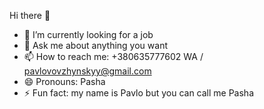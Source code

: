 Hi there 👋

- 🌱 I’m currently looking for a job
- 💬 Ask me about anything you want
- 📫 How to reach me: +380635777602 WA / pavlovovzhynskyy@gmail.com 
- 😄 Pronouns: Pasha
- ⚡ Fun fact: my name is Pavlo but you can call me Pasha 
